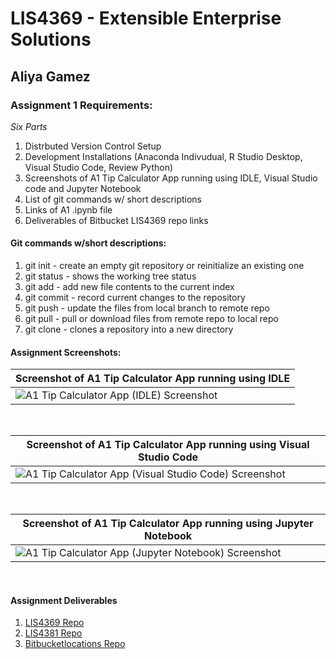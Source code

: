 # LIS4369 - Extensible Enterprise Solutions

## Aliya Gamez

### Assignment 1 Requirements:

*Six Parts*

1. Distrbuted Version Control Setup
2. Development Installations (Anaconda Indivudual, R Studio Desktop, Visual Studio Code, Review Python)
3. Screenshots of A1 Tip Calculator App running using IDLE, Visual Studio code and Jupyter Notebook
4. List of git commands w/ short descriptions
5. Links of A1 .ipynb file
6. Deliverables of Bitbucket LIS4369 repo links

#### Git commands w/short descriptions:

1. git init - create an empty git repository or reinitialize an existing one
2. git status - shows the working tree status
3. git add - add new file contents to the current index
4. git commit - record current changes to the repository
5. git push - update the files from local branch to remote repo
6. git pull - pull or download files from remote repo to local repo
7. git clone - clones a repository into a new directory

#### Assignment Screenshots:

| <b>Screenshot of A1 Tip Calculator App running using IDLE</b> |
| -- |
| ![A1 Tip Calculator App (IDLE) Screenshot](img/calc_idle.png) |

<br/>

| <b>Screenshot of A1 Tip Calculator App running using Visual Studio Code</b> |
| -- |
| ![A1 Tip Calculator App (Visual Studio Code) Screenshot](img/calc_vsc.png) |

<br/>

| <b>Screenshot of A1 Tip Calculator App running using Jupyter Notebook</b> |
| -- |
| ![A1 Tip Calculator App (Jupyter Notebook) Screenshot](img/calc_jn.png) |

<br/>

#### Assignment Deliverables

1. [LIS4369 Repo](https://bitbucket.org/aeg19h/lis4369/src/main/)
2. [LIS4381 Repo](https://bitbucket.org/aeg19h/lis4381/src/master/)
3. [Bitbucketlocations Repo](https://bitbucket.org/aeg19h/bitbucketstationlocations/src/master/)

